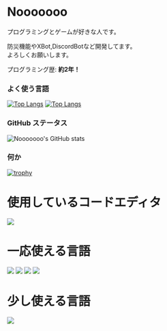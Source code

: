 # Nooooooo

プログラミングとゲームが好きな人です。

防災機能やXBot,DiscordBotなど開発してます。  
よろしくお願いします。

プログラミング歴: **約2年！**

### よく使う言語
[![Top Langs](https://github-readme-stats.vercel.app/api/top-langs/?username=Nooooooo-0328&layout=compact&theme=vue-dark)](https://github.com/anuraghazra/github-readme-stats)
[![Top Langs](https://github-readme-stats.vercel.app/api/top-langs/?username=Nooooooo-0328)](https://github.com/anuraghazra/github-readme-stats)

### GitHub ステータス
![Nooooooo's GitHub stats](https://github-readme-stats.vercel.app/api?username=Nooooooo-0328&show_icons=true&theme=vue-dark)

### 何か
[![trophy](https://github-profile-trophy.vercel.app/?username=Nooooooo-0328&theme=discord)](https://github.com/ryo-ma/github-profile-trophy)

# 使用しているコードエディタ
<img src="https://img.shields.io/badge/-Visual%20Studio%20Code-007ACC.svg?logo=visual-studio-code&style=flat">

# 一応使える言語
<img src="https://img.shields.io/badge/-Python-F9DC3E.svg?logo=python&style=flat"> <img src="https://img.shields.io/badge/Javascript-276DC3.svg?logo=javascript&style=flat"> <img src="https://img.shields.io/badge/-HTML5-333.svg?logo=html5&style=flat"> <img src="https://img.shields.io/badge/-CSS3-1572B6.svg?logo=css3&style=flat">

# 少し使える言語
<img src="https://img.shields.io/badge/-TypeScript-007ACC.svg?logo=typescript&style=flat">
